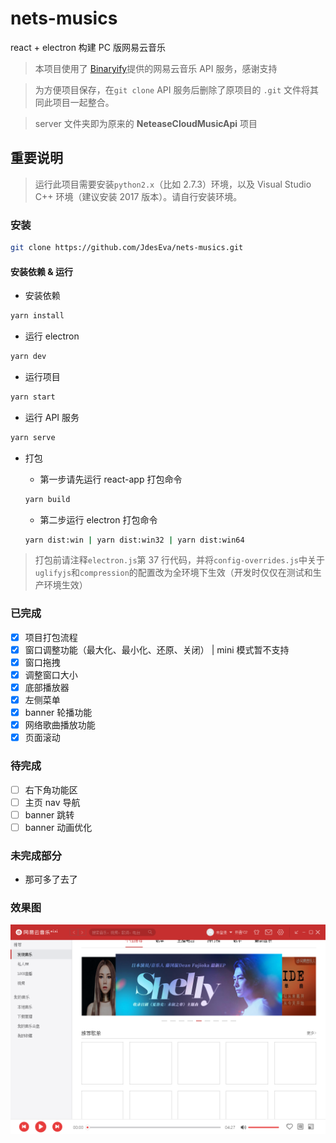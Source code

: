 # nets-musics

react + electron 构建 PC 版网易云音乐

> 本项目使用了 [Binaryify](https://github.com/Binaryify/NeteaseCloudMusicApi)提供的网易云音乐 API 服务，感谢支持

> 为方便项目保存，在`git clone` API 服务后删除了原项目的 `.git` 文件将其同此项目一起整合。

> server 文件夹即为原来的 **NeteaseCloudMusicApi** 项目

## 重要说明

> 运行此项目需要安装`python2.x`（比如 2.7.3）环境，以及 Visual Studio C++ 环境（建议安装 2017 版本）。请自行安装环境。

### 安装

```bash
git clone https://github.com/JdesEva/nets-musics.git
```

#### 安装依赖 & 运行

- 安装依赖

```bash
yarn install
```

- 运行 electron

```bash
yarn dev
```

- 运行项目

```bash
yarn start
```

- 运行 API 服务

```bash
yarn serve
```

- 打包

  - 第一步请先运行 react-app 打包命令

  ```bash
  yarn build
  ```

  - 第二步运行 electron 打包命令

  ```bash
  yarn dist:win | yarn dist:win32 | yarn dist:win64
  ```

> 打包前请注释`electron.js`第 37 行代码，并将`config-overrides.js`中关于`uglifyjs`和`compression`的配置改为全环境下生效（开发时仅仅在测试和生产环境生效）

### 已完成

- [x] 项目打包流程
- [x] 窗口调整功能（最大化、最小化、还原、关闭） | mini 模式暂不支持
- [x] 窗口拖拽
- [x] 调整窗口大小
- [x] 底部播放器
- [x] 左侧菜单
- [x] banner 轮播功能
- [x] 网络歌曲播放功能
- [x] 页面滚动

### 待完成

- [ ] 右下角功能区
- [ ] 主页 nav 导航
- [ ] banner 跳转
- [ ] banner 动画优化

### 未完成部分

- 那可多了去了

### 效果图

![index](src/asserts/public/index.png)
